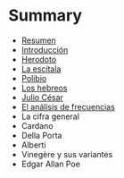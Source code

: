 # Summary

* [Resumen](README.md)
* [Introducción](Cripto01.md)
* [Herodoto](Cripto02.md)
* [La escítala](Cripto03.md)
* [Polibio](Cripto04.md)
* [Los hebreos](Cripto05.md)
* [Julio César](Cripto06.md)
* [El análisis de frecuencias](Cripto07.md)
* La cifra general
* Cardano
* Della Porta
* Alberti
* Vinegère y sus variantes
* Edgar Allan Poe

